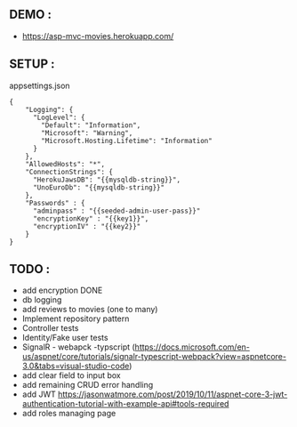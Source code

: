 ## DEMO :
- https://asp-mvc-movies.herokuapp.com/

## SETUP :

appsettings.json

```
{
    "Logging": {
      "LogLevel": {
        "Default": "Information",
        "Microsoft": "Warning",
        "Microsoft.Hosting.Lifetime": "Information"
      }
    },
    "AllowedHosts": "*",
    "ConnectionStrings": {
      "HerokuJawsDB": "{{mysqldb-string}}",
      "UnoEuroDb": "{{mysqldb-string}}"
    },
    "Passwords" : {
      "adminpass" : "{{seeded-admin-user-pass}}"
      "encryptionKey" : "{{key1}}",
      "encryptionIV" : "{{key2}}"
    }
}
```

## TODO :
- add encryption DONE
- db logging
- add reviews to movies (one to many)
- Implement repository pattern
- Controller tests
- Identity/Fake user tests
- SignalR - webapck -typscript (https://docs.microsoft.com/en-us/aspnet/core/tutorials/signalr-typescript-webpack?view=aspnetcore-3.0&tabs=visual-studio-code)
- add clear field to input box
- add remaining CRUD error handling
- add JWT https://jasonwatmore.com/post/2019/10/11/aspnet-core-3-jwt-authentication-tutorial-with-example-api#tools-required
- add roles managing page

